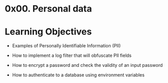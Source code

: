 # 0x00. Personal data

# Learning Objectives

* Examples of Personally Identifiable Information (PII)

* How to implement a log filter that will obfuscate PII fields

* How to encrypt a password and check the validity of an input password

* How to authenticate to a database using environment variables
